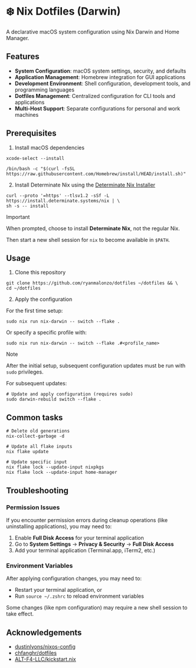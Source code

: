 # ❄️ Nix Dotfiles (Darwin)

A declarative macOS system configuration using Nix Darwin and Home Manager.

## Features

- **System Configuration**: macOS system settings, security, and defaults
- **Application Management**: Homebrew integration for GUI applications
- **Development Environment**: Shell configuration, development tools, and programming languages
- **Dotfiles Management**: Centralized configuration for CLI tools and applications
- **Multi-Host Support**: Separate configurations for personal and work machines

## Prerequisites

1. Install macOS dependencies

```shell
xcode-select --install
```

```shell
/bin/bash -c "$(curl -fsSL https://raw.githubusercontent.com/Homebrew/install/HEAD/install.sh)"
```

2. Install Determinate Nix using the [Determinate Nix Installer](https://github.com/DeterminateSystems/nix-installer)

```shell
curl --proto '=https' --tlsv1.2 -sSf -L https://install.determinate.systems/nix | \
sh -s -- install
```

> [!IMPORTANT]  
> When prompted, choose to install **Determinate Nix**, not the regular Nix.

Then start a new shell session for `nix` to become available in `$PATH`.

## Usage

1. Clone this repository

```shell
git clone https://github.com/ryanmalonzo/dotfiles ~/dotfiles && \
cd ~/dotfiles
```

2. Apply the configuration

For the first time setup:

```shell
sudo nix run nix-darwin -- switch --flake .
```

Or specify a specific profile with:

```shell
sudo nix run nix-darwin -- switch --flake .#<profile_name>
```

> [!NOTE]  
> After the initial setup, subsequent configuration updates must be run with `sudo` privileges.

For subsequent updates:

```shell
# Update and apply configuration (requires sudo)
sudo darwin-rebuild switch --flake .
```

## Common tasks

```shell
# Delete old generations
nix-collect-garbage -d

# Update all flake inputs
nix flake update

# Update specific input
nix flake lock --update-input nixpkgs
nix flake lock --update-input home-manager
```

## Troubleshooting

### Permission Issues

If you encounter permission errors during cleanup operations (like uninstalling applications), you may need to:

1. Enable **Full Disk Access** for your terminal application
2. Go to **System Settings** → **Privacy & Security** → **Full Disk Access**
3. Add your terminal application (Terminal.app, iTerm2, etc.)

### Environment Variables

After applying configuration changes, you may need to:
- Restart your terminal application, or
- Run `source ~/.zshrc` to reload environment variables

Some changes (like npm configuration) may require a new shell session to take effect.

## Acknowledgements

- [dustinlyons/nixos-config](https://github.com/dustinlyons/nixos-config)
- [chfanghr/dotfiles](https://github.com/chfanghr/dotfiles)
- [ALT-F4-LLC/kickstart.nix](https://github.com/ALT-F4-LLC/kickstart.nix)

